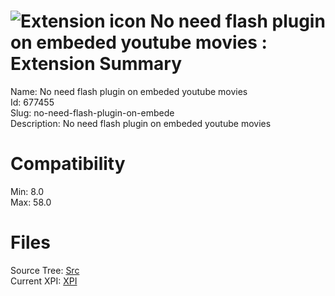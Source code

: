 # ![Extension icon](https://addons.thunderbird.net/user-media/addon_icons/677/677455-64.png?modified=1460265615) No need flash plugin on embeded youtube movies : Extension Summary

Name: No need flash plugin on embeded youtube movies  
Id: 677455  
Slug: no-need-flash-plugin-on-embede  
Description: No need flash plugin on embeded youtube movies
  

# Compatibility
Min: 8.0  
Max: 58.0  

# Files

Source Tree: [Src](C:/Dev/Thunderbird/ThunderKdB/xall/xOther/677455-no-need-flash-plugin-on-embede/src)  
Current XPI: [XPI](C:/Dev/Thunderbird/ThunderKdB/xall/xOther/677455-no-need-flash-plugin-on-embede/xpi)  



